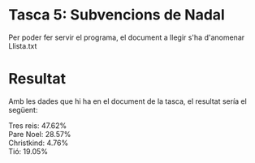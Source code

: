 # Tasca 5: Subvencions de Nadal

Per poder fer servir el programa, el document a llegir s'ha d'anomenar Llista.txt

# Resultat

Amb les dades que hi ha en el document de la tasca, el resultat sería el següent:

Tres reis: 47.62% <br>
Pare Noel: 28.57% <br>
Christkind: 4.76% <br>
Tió: 19.05%
